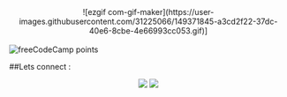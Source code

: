 
<div align="center">
  ![ezgif com-gif-maker](https://user-images.githubusercontent.com/31225066/149371845-a3cd2f22-37dc-40e6-8cbe-4e66993cc053.gif)]
 </div>



<br />

<img alt="freeCodeCamp points" src="https://img.shields.io/freecodecamp/points/iamabhi5hek?label=FreeCodeCamp">


##Lets connect : 
<div align="center">
  
[<img src="https://img.shields.io/badge/iamabhi5hek%20-%230077B5.svg?&style=for-the-badge&logo=linkedin&logoColor=white"/>](https://www.linkedin.com/in/iamabhi5hek/)
[<img src="https://img.shields.io/badge/iamabhi5hek%20-%23E4405F.svg?&style=for-the-badge&logo=Instagram&logoColor=white"/>](https://www.instagram.com/i.am.abhi5hek/)
 
</div> 



  

